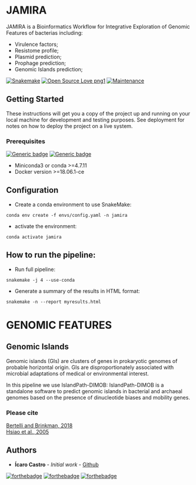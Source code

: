 # JAMIRA
JAMIRA is a Bioinformatics Workflow for Integrative Exploration of Genomic Features of bacterias including:
- Virulence factors;
- Resistome profile;
- Plasmid prediction;
- Prophage prediction;
- Genomic Islands prediction;


[![Snakemake](https://img.shields.io/badge/Snakemake-≥5.5.4-1abc9c?style=flat-square)](https://snakemake.bitbucket.io)
[![Open Source Love png1](https://badges.frapsoft.com/os/v1/open-source.png?v=103)](https://github.com/ellerbrock/open-source-badges/)
[![Maintenance](https://img.shields.io/badge/Maintained%3F-yes-yellow.svg)](https://GitHub.com/Naereen/StrapDown.js/graphs/commit-activity)

## Getting Started

These instructions will get you a copy of the project up and running on your local machine for development and testing purposes. See deployment for notes on how to deploy the project on a live system.

### Prerequisites
[![Generic badge](https://img.shields.io/badge/Docker-≥18.06-blue.svg)](https://www.docker.com/)
[![Generic badge](https://img.shields.io/badge/Conda-≥4.7.11-sss.svg)](https://docs.conda.io/en/latest/miniconda.html)

- Miniconda3 or conda >=4.7.11
- Docker version >=18.06.1-ce


## Configuration
- Create a conda environment to use SnakeMake:
```
conda env create -f envs/config.yaml -n jamira
```
- activate the environment:

```
conda activate jamira
```


## How to run the pipeline:
- Run full pipeline:
```
snakemake -j 4 --use-conda
```
- Generate a summary of the results in HTML format:
```
snakemake -n --report myresults.html
```

# GENOMIC FEATURES

## Genomic Islands
Genomic islands (GIs) are clusters of genes in prokaryotic genomes of probable horizontal origin. GIs are disproportionately associated with microbial adaptations of medical or environmental interest.

In this pipeline we use IslandPath-DIMOB:
IslandPath-DIMOB is a standalone software to predict genomic islands in bacterial and archaeal genomes based on the presence of dinucleotide biases and mobility genes.

### Please cite
[Bertelli and Brinkman, 2018](https://doi.org/10.1093/bioinformatics/bty095)  
[Hsiao et al., 2005](http://journals.plos.org/plosgenetics/article?id=10.1371/journal.pgen.0010062)




## Authors
* **Ícaro Castro** - *Initial work* - [Github](https://github.com/icaromsc)

[![forthebadge](https://forthebadge.com/images/badges/built-with-science.svg)](https://forthebadge.com)
[![forthebadge](https://forthebadge.com/images/badges/made-with-python.svg)](https://forthebadge.com)
[![forthebadge](https://forthebadge.com/images/badges/60-percent-of-the-time-works-every-time.svg)](https://forthebadge.com)
